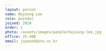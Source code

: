 ```yaml
---
layout: person
name: Hajoung Lee
role: postdoc
joined: 2024
order: 1
photo: /assets/images/people/hajoung-lee.jpg
office: 25-408
email: juyeonk@snu.ac.kr
---
```

